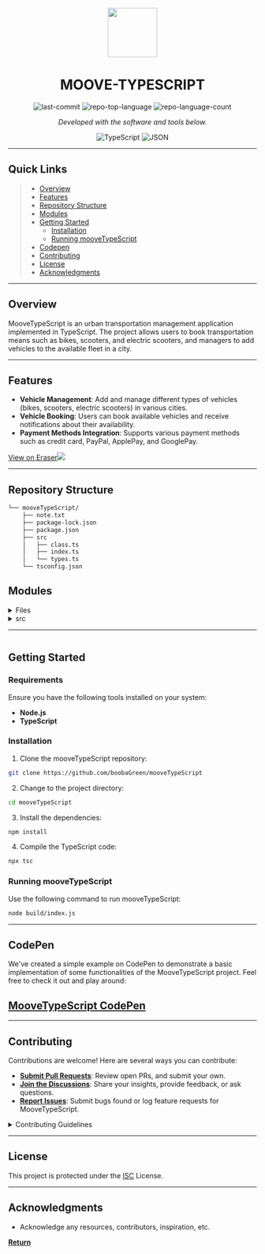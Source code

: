 <p align="center">
  <img src="https://img.icons8.com/?size=512&id=55494&format=png" width="100" />
</p>
<p align="center">
    <h1 align="center">MOOVE-TYPESCRIPT</h1>
</p>

<p align="center">
	<img src="https://img.shields.io/github/last-commit/boobaGreen/mooveTypeScript?style=flat&logo=git&logoColor=white&color=0080ff" alt="last-commit">
	<img src="https://img.shields.io/github/languages/top/boobaGreen/mooveTypeScript?style=flat&color=0080ff" alt="repo-top-language">
	<img src="https://img.shields.io/github/languages/count/boobaGreen/mooveTypeScript?style=flat&color=0080ff" alt="repo-language-count">
<p>
<p align="center">
		<em>Developed with the software and tools below.</em>
</p>
<p align="center">
	<img src="https://img.shields.io/badge/TypeScript-3178C6.svg?style=flat&logo=TypeScript&logoColor=white" alt="TypeScript">
	<img src="https://img.shields.io/badge/JSON-000000.svg?style=flat&logo=JSON&logoColor=white" alt="JSON">
</p>
<hr>

## Quick Links

> - [Overview](#overview)
> - [Features](#features)
> - [Repository Structure](#repository-structure)
> - [Modules](#modules)
> - [Getting Started](#getting-started)
>   - [Installation](#installation)
>   - [Running mooveTypeScript](#running-moovetypescript)
> - [Codepen](#codepen)
> - [Contributing](#contributing)
> - [License](#license)
> - [Acknowledgments](#acknowledgments)

---

## Overview

MooveTypeScript is an urban transportation management application implemented in TypeScript. The project allows users to book transportation means such as bikes, scooters, and electric scooters, and managers to add vehicles to the available fleet in a city.

---

## Features

- **Vehicle Management**: Add and manage different types of vehicles (bikes, scooters, electric scooters) in various cities.
- **Vehicle Booking**: Users can book available vehicles and receive notifications about their availability.
- **Payment Methods Integration**: Supports various payment methods such as credit card, PayPal, ApplePay, and GooglePay.

[View on Eraser![](https://app.eraser.io/workspace/HFPC2ALDLKvtidwPkelJ/preview?elements=c594sstGMHKtHw39gqd2MA&type=embed)](https://app.eraser.io/workspace/HFPC2ALDLKvtidwPkelJ?elements=c594sstGMHKtHw39gqd2MA)

---

## Repository Structure

```sh
└── mooveTypeScript/
    ├── note.txt
    ├── package-lock.json
    ├── package.json
    ├── src
    │   ├── class.ts
    │   ├── index.ts
    │   └── types.ts
    └── tsconfig.json

```

## Modules

<details closed><summary>Files</summary>

| File                                                                                             | Summary                            |
| ------------------------------------------------------------------------------------------------ | ---------------------------------- |
| [tsconfig.json](https://github.com/boobaGreen/mooveTypeScript/blob/master/tsconfig.json)         | TypeScript configuration.          |
| [note.txt](https://github.com/boobaGreen/mooveTypeScript/blob/master/note.txt)                   | Development notes for the project. |
| [package.json](https://github.com/boobaGreen/mooveTypeScript/blob/master/package.json)           | Project dependencies and scripts.  |
| [package-lock.json](https://github.com/boobaGreen/mooveTypeScript/blob/master/package-lock.json) | Lockfile for dependencies.         |

</details>

<details closed><summary>src</summary>

| File                                                                               | Summary                             |
| ---------------------------------------------------------------------------------- | ----------------------------------- |
| [types.ts](https://github.com/boobaGreen/mooveTypeScript/blob/master/src/types.ts) | Definition of types and interfaces. |
| [class.ts](https://github.com/boobaGreen/mooveTypeScript/blob/master/src/class.ts) | Implementation of main classes.     |
| [index.ts](https://github.com/boobaGreen/mooveTypeScript/blob/master/src/index.ts) | Example usage of the classes.       |

</details>

---

```

```

## Getting Started

### Requirements

Ensure you have the following tools installed on your system:

- **Node.js**
- **TypeScript**

### Installation

1. Clone the mooveTypeScript repository:

```sh
git clone https://github.com/boobaGreen/mooveTypeScript
```

2. Change to the project directory:

```sh
cd mooveTypeScript
```

3. Install the dependencies:

```sh
npm install
```

4. Compile the TypeScript code:

```sh
npx tsc
```

### Running mooveTypeScript

Use the following command to run mooveTypeScript:

```sh
node build/index.js
```

---

## CodePen

We've created a simple example on CodePen to demonstrate a basic implementation of some functionalities of the MooveTypeScript project. Feel free to check it out and play around:

## [MooveTypeScript CodePen](https://codepen.io/boobagreen/pen/JjqXzJb)

---

## Contributing

Contributions are welcome! Here are several ways you can contribute:

- **[Submit Pull Requests](https://github.com/boobaGreen/mooveTypeScript/pulls)**: Review open PRs, and submit your own.
- **[Join the Discussions](https://github.com/boobaGreen/mooveTypeScript/discussions)**: Share your insights, provide feedback, or ask questions.
- **[Report Issues](https://github.com/boobaGreen/mooveTypeScript/issues)**: Submit bugs found or log feature requests for MooveTypeScript.

<details closed>
    <summary>Contributing Guidelines</summary>

1. **Fork the Repository**: Start by forking the project repository to your GitHub account.
2. **Clone Locally**: Clone the forked repository to your local machine using a Git client.
   ```sh
   git clone https://github.com/your-username/mooveTypeScript
   ```
3. **Create a New Branch**: Always work on a new branch, giving it a descriptive name.
   ```sh
   git checkout -b new-feature-x
   ```
4. **Make Your Changes**: Develop and test your changes locally.
5. **Commit Your Changes**: Commit with a clear message describing your updates.
   ```sh
   git commit -m 'Implemented new feature x.'
   ```
6. **Push to GitHub**: Push the changes to your forked repository.
   ```sh
   git push origin new-feature-x
   ```
7. **Submit a Pull Request**: Create a PR against the original project repository. Clearly describe the changes and their motivations.

Once your PR is reviewed and approved, it will be merged into the main branch.

</details>

---

## License

This project is protected under the [ISC](LICENSE) License.

---

## Acknowledgments

- Acknowledge any resources, contributors, inspiration, etc.

[**Return**](#quick-links)
